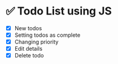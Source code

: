 # ✅ Todo List using JS

- [X] New todos
- [X] Setting todos as complete
- [X] Changing priority
- [X] Edit details
- [X] Delete todo

